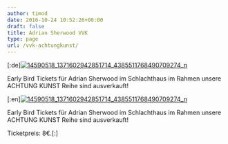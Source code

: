 ```yaml
---
author: timod
date: 2016-10-24 10:52:26+00:00
draft: false
title: Adrian Sherwood VVK
type: page
url: /vvk-achtungkunst/
---
```


[:de][![14590518_1371602942851714_4385511768490709274_n](https://www.fablab-neckar-alb.org/wp-content/uploads/2016/10/14590518_1371602942851714_4385511768490709274_n.jpg)
](https://www.fablab-neckar-alb.org/wp-content/uploads/2016/10/14590518_1371602942851714_4385511768490709274_n.jpg)

Early Bird Tickets für Adrian Sherwood im Schlachthaus im Rahmen unsere ACHTUNG KUNST Reihe sind ausverkauft!

[:en][![14590518_1371602942851714_4385511768490709274_n](https://www.fablab-neckar-alb.org/wp-content/uploads/2016/10/14590518_1371602942851714_4385511768490709274_n.jpg)
](https://www.fablab-neckar-alb.org/wp-content/uploads/2016/10/14590518_1371602942851714_4385511768490709274_n.jpg)



Early Bird Tickets für Adrian Sherwood im Schlachthaus im Rahmen unsere ACHTUNG KUNST Reihe sind ausverkauft!

Ticketpreis: 8€.[:]
